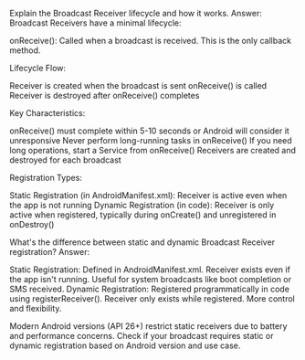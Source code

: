 Explain the Broadcast Receiver lifecycle and how it works.
Answer:
Broadcast Receivers have a minimal lifecycle:

onReceive(): Called when a broadcast is received. This is the only callback method.

Lifecycle Flow:

Receiver is created when the broadcast is sent
onReceive() is called
Receiver is destroyed after onReceive() completes

Key Characteristics:

onReceive() must complete within 5-10 seconds or Android will consider it unresponsive
Never perform long-running tasks in onReceive()
If you need long operations, start a Service from onReceive()
Receivers are created and destroyed for each broadcast

Registration Types:

Static Registration (in AndroidManifest.xml): Receiver is active even when the app is not running
Dynamic Registration (in code): Receiver is only active when registered, typically during onCreate() and unregistered in onDestroy()

What's the difference between static and dynamic Broadcast Receiver registration?
Answer:

Static Registration: Defined in AndroidManifest.xml. Receiver exists even if the app isn't running. Useful for system broadcasts like boot completion or SMS received.
Dynamic Registration: Registered programmatically in code using registerReceiver(). Receiver only exists while registered. More control and flexibility.

Modern Android versions (API 26+) restrict static receivers due to battery and performance concerns. Check if your broadcast requires static or dynamic registration based on Android version and use case.